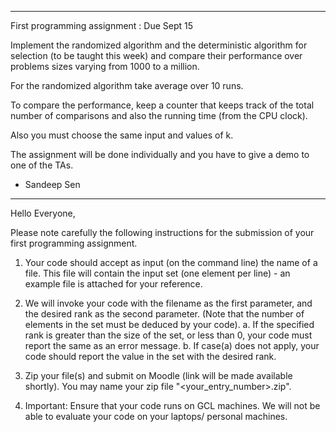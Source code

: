 
---

First programming assignment : Due Sept 15

Implement the randomized algorithm and the deterministic algorithm for selection (to be taught this week) and  compare their performance over problems sizes varying from 1000 to a million. 

For the randomized algorithm take average over 10 runs. 

To compare the performance, keep a counter that keeps track of the total number of comparisons and also the running time (from the CPU clock). 

Also you must choose the same input and values of k.

The assignment will be done individually and you have to give a demo to one of the TAs.

- Sandeep Sen

---

Hello Everyone,

Please note carefully the following instructions for the submission of your first programming assignment.

1. Your code should accept as input (on the command line) the name of a file. This file will contain the input set (one element per line) - an example file is attached for your reference.

2. We will invoke your code with the filename as the first parameter, and the desired rank as the second parameter. (Note that the number of elements in the set must be deduced by your code).
  a. If the specified rank is greater than the size of the set, or less than 0, your code must report the same as an error message.
  b. If case(a) does not apply, your code should report the value in the set with the desired rank.

3. Zip your file(s) and submit on Moodle (link will be made available shortly). You may name your zip file "<your_entry_number>.zip".

4. Important: Ensure that your code runs on GCL machines. We will not be able to evaluate your code on your laptops/ personal machines.
